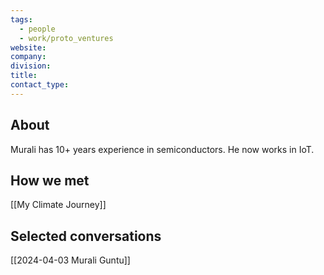 ```yaml
---
tags:
  - people
  - work/proto_ventures
website: 
company: 
division: 
title: 
contact_type:
---
```

## About
Murali has 10+ years experience in semiconductors. He now works in IoT.

## How we met
[[My Climate Journey]]

## Selected conversations
[[2024-04-03 Murali Guntu]]
